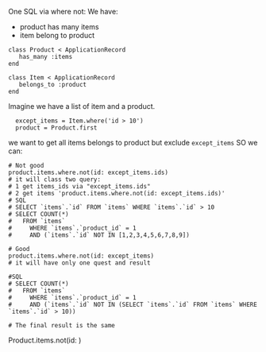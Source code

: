 One SQL via where not:
We have:
- product has many items
- item belong to product

```
class Product < ApplicationRecord
   has_many :items
end
```

```
class Item < ApplicationRecord
   belongs_to :product
end
```

Imagine we have a list of item and a product.
```
  except_items = Item.where('id > 10')
  product = Product.first
```
we want to get all items belongs to product but exclude `except_items`
SO we can: 

```
# Not good
product.items.where.not(id: except_items.ids)
# it will class two query:
# 1 get items_ids via "except_items.ids"
# 2 get items 'product.items.where.not(id: except_items.ids)'
# SQL
# SELECT `items`.`id` FROM `items` WHERE `items`.`id` > 10
# SELECT COUNT(*)
#   FROM `items`
#     WHERE `items`.`product_id` = 1
#     AND (`items`.`id` NOT IN [1,2,3,4,5,6,7,8,9])

# Good
product.items.where.not(id: except_items)
# it will have only one quest and result

#SQL
# SELECT COUNT(*)
#   FROM `items`
#     WHERE `items`.`product_id` = 1
#     AND (`items`.`id` NOT IN (SELECT `items`.`id` FROM `items` WHERE `items`.`id` > 10))

# The final result is the same
```

Product.items.not(id: )